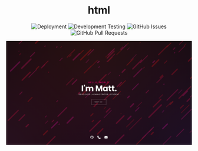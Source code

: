 <div align="center">

# html

![Deployment](https://img.shields.io/github/actions/workflow/status/doubleangels/html/.github/workflows/deploy.yml?label=Deploypment%20Pipeline) ![Development Testing](https://img.shields.io/github/actions/workflow/status/doubleangels/html/.github/workflows/test-dev.yml?label=Development%20Testing) ![GitHub Issues](https://img.shields.io/github/issues/doubleangels/html?label=Github%20Issues) ![GitHub Pull Requests](https://img.shields.io/github/issues-pr/doubleangels/html?label=Github%20Pull%20Requests)

</div>

![Screenshot](screenshot.png)
